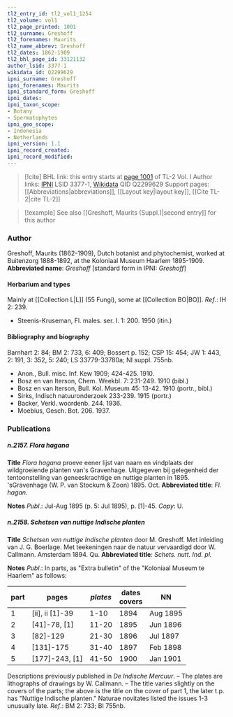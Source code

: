 ```yaml
---
tl2_entry_id: tl2_vol1_1254
tl2_volume: vol1
tl2_page_printed: 1001
tl2_surname: Greshoff
tl2_forenames: Maurits
tl2_name_abbrev: Greshoff
tl2_dates: 1862-1909
tl2_bhl_page_id: 33121132
author_lsid: 3377-1
wikidata_id: Q2299629
ipni_surname: Greshoff
ipni_forenames: Maurits
ipni_standard_form: Greshoff
ipni_dates: 
ipni_taxon_scope: 
- Botany
- Spermatophytes
ipni_geo_scope: 
- Indonesia
- Netherlands
ipni_version: 1.1
ipni_record_created: 
ipni_record_modified:
---
```


> [!cite] BHL link: this entry starts at [page 1001](https://www.biodiversitylibrary.org/page/33121132) of TL-2 Vol. I
> Author links: [IPNI](https://www.ipni.org/a/3377-1) LSID 3377-1, [Wikidata](https://www.wikidata.org/wiki/Q2299629) QID Q2299629
> Support pages: [[Abbreviations|abbreviations]], [[Layout key|layout key]], [[Cite TL-2|cite TL-2]]

> [!example] See also [[Greshoff, Maurits (Suppl.)|second entry]] for this author

### Author

Greshoff, Maurits (1862-1909), Dutch botanist and phytochemist, worked at Buitenzorg 1888-1892, at the Koloniaal Museum Haarlem 1895-1909. 
**Abbreviated name**: *Greshoff* \[standard form in IPNI: *Greshoff*\]

#### Herbarium and types

Mainly at [[Collection L|L]] (55 Fungi), some at [[Collection BO|BO]].
*Ref*.: IH 2: 239.
- Steenis-Kruseman, Fl. males. ser. I. 1: 200. 1950 (itin.)

#### Bibliography and biography

Barnhart 2: 84; BM 2: 733, 6: 409; Bossert p. 152; CSP 15: 454; JW 1: 443, 2: 191, 3: 352, 5: 240; LS 33779-33780a; NI suppl. 755nb.
- Anon., Bull. misc. Inf. Kew 1909; 424-425. 1910.
- Bosz en van Iterson, Chem. Weekbl. 7: 231-249. 1910 (bibl.)
- Bosz en van Iterson, Bull. Kol. Museum 45: 13-42. 1910 (portr., bibl.)
- Sirks, Indisch natuuronderzoek 233-239. 1915 (portr.)
- Backer, Verkl. woordenb. 244. 1936.
- Moebius, Gesch. Bot. 206. 1937.

### Publications

##### n.2157. Flora hagana

**Title**
*Flora hagana* proeve eener lijst van naam en vindplaats der wildgroeiende planten van's Gravenhage. Uitgegeven bij gelegenheid der tentoonstelling van geneeskrachtige en nuttige planten in 1895. 'sGravenhage (W. P. van Stockum & Zoon) 1895. Oct.
**Abbreviated title**: *Fl. hagan.*

**Notes**
*Publ*.: Jul-Aug 1895 (p. 5: Jul 1895), p. \[1\]-45. *Copy*: U.

##### n.2158. Schetsen van nuttige Indische planten

**Title**
*Schetsen van nuttige Indische planten* door M. Greshoff. Met inleiding van J. G. Boerlage. Met teekeningen naar de natuur vervaardigd door W. Callmann. Amsterdam 1894. Qu.
**Abbreviated title**: *Schets. nutt. Ind. pl.*

**Notes**
*Publ*.: In parts, as "Extra bulletin" of the "Koloniaal Museum te Haarlem" as follows:

|part	|pages	|*plates*	|dates<br/>covers	|NN|
|---	|---	|---	|---	|---	|
|1	|\[ii\], ii \[1\]-39	|1-10	|1894	|Aug 1895|
|2	|\[41\]-78, \[1\]	|11-20	|1895	|Jun 1896|
|3	|\[82\]-129	|21-30	|1896	|Jul 1897|
|4	|\[131\]-175	|31-40	|1897	|Feb 1898|
|5	|\[177\]-243, \[1\]	|41-50	|1900	|Jan 1901|

Descriptions previously published in *De Indische Mercuur*. – The plates are lithographs of drawings by W. Callmann. – The title varies slightly on the covers of the parts; the above is the title on the cover of part 1, the later t.p. has "Nuttige Indische planten."
Naturae novitates listed the issues 1-3 unusually late.
*Ref*.: BM 2: 733; BI 755nb.

